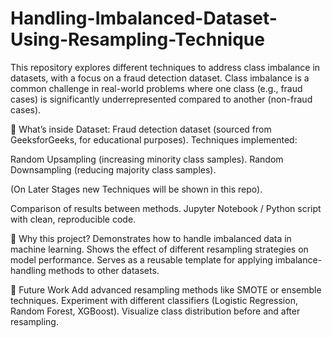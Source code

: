 # Handling-Imbalanced-Dataset-Using-Resampling-Technique
This repository explores different techniques to address class imbalance in datasets, with a focus on a fraud detection dataset. Class imbalance is a common challenge in real-world problems where one class (e.g., fraud cases) is significantly underrepresented compared to another (non-fraud cases).

📌 What’s inside
Dataset: Fraud detection dataset (sourced from GeeksforGeeks, for educational purposes).
Techniques implemented:

  Random Upsampling (increasing minority class samples).
  Random Downsampling (reducing majority class samples).

(On Later Stages new Techniques will be shown in this repo).

Comparison of results between methods.
Jupyter Notebook / Python script with clean, reproducible code.

🎯 Why this project?
Demonstrates how to handle imbalanced data in machine learning.
Shows the effect of different resampling strategies on model performance.
Serves as a reusable template for applying imbalance-handling methods to other datasets.

🚀 Future Work
Add advanced resampling methods like SMOTE or ensemble techniques.
Experiment with different classifiers (Logistic Regression, Random Forest, XGBoost).
Visualize class distribution before and after resampling.
